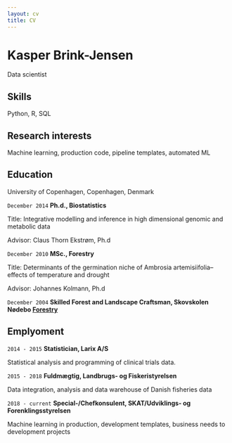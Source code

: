 ```yaml
---
layout: cv
title: CV
---
```

# Kasper Brink-Jensen
Data scientist

## Skills
Python, R, SQL 

## Research interests

Machine learning, production code, pipeline templates, automated ML

## Education

University of Copenhagen, Copenhagen, Denmark

`December 2014` __Ph.d., Biostatistics__ 

Title: Integrative modelling and inference in high dimensional genomic and metabolic data

Advisor: Claus Thorn Ekstrøm, Ph.d

`December 2010` __MSc., Forestry__ 

Title: Determinants of the germination niche of Ambrosia artemisiifolia–effects
of temperature and drought

Advisor: Johannes Kolmann, Ph.d

`December 2004` __Skilled Forest and Landscape Craftsman, Skovskolen Nødebo [Forestry](https://ign.ku.dk/english/study_programmes/skilled-forest-landscape-craftsman/)__



## Emplyoment

`2014 - 2015` __Statistician, Larix A/S__

Statistical analysis and programming of clinical trials data.

`2015 - 2018` __Fuldmægtig, Landbrugs- og Fiskeristyrelsen__

Data integration, analysis and data warehouse of Danish fisheries data

`2018 - current` __Special-/Chefkonsulent, SKAT/Udviklings- og Forenklingsstyrelsen__

Machine learning in production, development templates, business needs to development projects




<!-- ### Footer

Last updated: March 2023 -->


